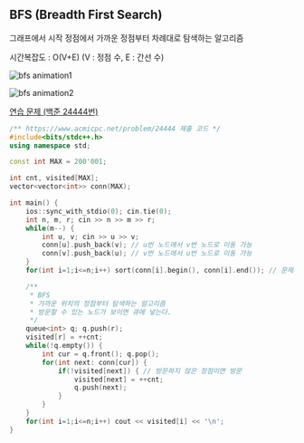 ## BFS (Breadth First Search)
그래프에서 시작 정점에서 가까운 정점부터 차례대로 탐색하는 알고리즘

시간복잡도 : O(V+E) (V : 정점 수, E : 간선 수)

![bfs animation1](https://upload.wikimedia.org/wikipedia/commons/4/46/Animated_BFS.gif)

![bfs animation2](https://upload.wikimedia.org/wikipedia/commons/f/f5/BFS-Algorithm_Search_Way.gif)

[연습 문제 (백준 24444번)](https://www.acmicpc.net/problem/24444)

``` c++
/** https://www.acmicpc.net/problem/24444 제출 코드 */
#include<bits/stdc++.h>
using namespace std;

const int MAX = 200'001;

int cnt, visited[MAX];
vector<vector<int>> conn(MAX);

int main() {
    ios::sync_with_stdio(0); cin.tie(0);
    int n, m, r; cin >> n >> m >> r;
    while(m--) {
        int u, v; cin >> u >> v;
        conn[u].push_back(v); // u번 노드에서 v번 노드로 이동 가능
        conn[v].push_back(u); // v번 노드에서 u번 노드로 이동 가능
    }
    for(int i=1;i<=n;i++) sort(conn[i].begin(), conn[i].end()); // 문제의 조건: 방문할 수 있는 노드가 여러 개일 때, 오름차순으로 방문

    /** 
     * BFS
     * 가까운 위치의 정점부터 탐색하는 알고리즘
     * 방문할 수 있는 노드가 보이면 큐에 넣는다.
     */
    queue<int> q; q.push(r);
    visited[r] = ++cnt;
    while(!q.empty()) {
        int cur = q.front(); q.pop();
        for(int next: conn[cur]) {
            if(!visited[next]) { // 방문하지 않은 정점이면 방문
                visited[next] = ++cnt;
                q.push(next);
            }
        }
    }
    for(int i=1;i<=n;i++) cout << visited[i] << '\n';
}
```

